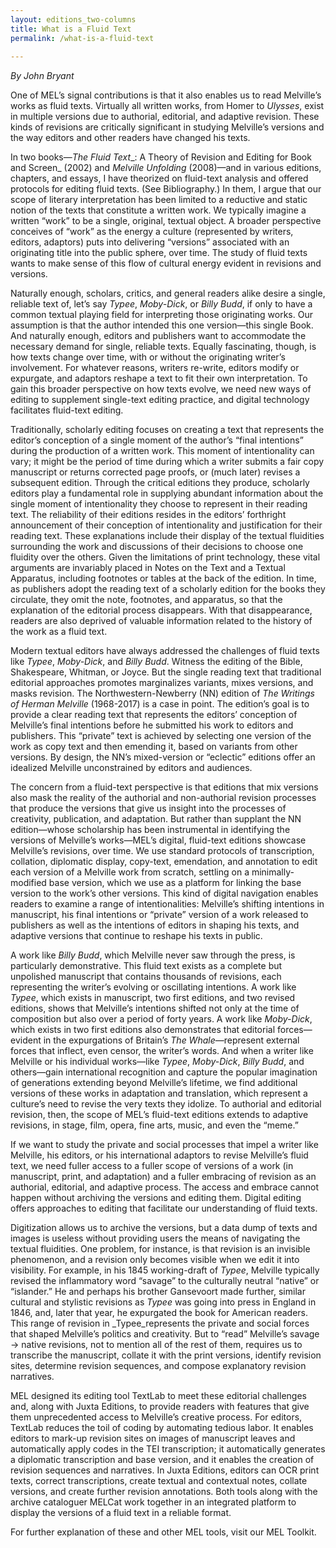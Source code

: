 ```yaml
---
layout: editions_two-columns
title: What is a Fluid Text
permalink: /what-is-a-fluid-text
 
---
```

 

_By John Bryant_

One of MEL’s signal contributions is that it also enables us to read Melville’s works as fluid texts. Virtually all written works, from Homer to  _Ulysses_, exist in multiple versions due to authorial, editorial, and adaptive revision. These kinds of revisions are critically significant in studying Melville’s versions and the way editors and other readers have changed his texts.

In two books—_The Fluid Text__: A Theory of Revision and Editing for Book and Screen_  (2002) and  _Melville Unfolding_  (2008)—and in various editions, chapters, and essays, I have theorized on fluid-text analysis and offered protocols for editing fluid texts. (See Bibliography.) In them, I argue that our scope of literary interpretation has been limited to a reductive and static notion of the texts that constitute a written work. We typically imagine a written “work” to be a single, original, textual object. A broader perspective conceives of “work” as the energy a culture (represented by writers, editors, adaptors) puts into delivering “versions” associated with an originating title into the public sphere, over time. The study of fluid texts wants to make sense of this flow of cultural energy evident in revisions and versions.

Naturally enough, scholars, critics, and general readers alike desire a single, reliable text of, let’s say  _Typee_,  _Moby-Dick_, or  _Billy Budd_, if only to have a common textual playing field for interpreting those originating works. Our assumption is that the author intended this one version—this single Book. And naturally enough, editors and publishers want to accommodate the necessary demand for single, reliable texts. Equally fascinating, though, is how texts change over time, with or without the originating writer’s involvement. For whatever reasons, writers re-write, editors modify or expurgate, and adaptors reshape a text to fit their own interpretation. To gain this broader perspective on how texts evolve, we need new ways of editing to supplement single-text editing practice, and digital technology facilitates fluid-text editing.

Traditionally, scholarly editing focuses on creating a text that represents the editor’s conception of a single moment of the author’s “final intentions” during the production of a written work. This moment of intentionality can vary; it might be the period of time during which a writer submits a fair copy manuscript or returns corrected page proofs, or (much later) revises a subsequent edition. Through the critical editions they produce, scholarly editors play a fundamental role in supplying abundant information about the single moment of intentionality they choose to represent in their reading text. The reliability of their editions resides in the editors’ forthright announcement of their conception of intentionality and justification for their reading text. These explanations include their display of the textual fluidities surrounding the work and discussions of their decisions to choose one fluidity over the others. Given the limitations of print technology, these vital arguments are invariably placed in Notes on the Text and a Textual Apparatus, including footnotes or tables at the back of the edition. In time, as publishers adopt the reading text of a scholarly edition for the books they circulate, they omit the note, footnotes, and apparatus, so that the explanation of the editorial process disappears. With that disappearance, readers are also deprived of valuable information related to the history of the work as a fluid text.

Modern textual editors have always addressed the challenges of fluid texts like  _Typee_,  _Moby-Dick_, and  _Billy Budd_. Witness the editing of the Bible, Shakespeare, Whitman, or Joyce. But the single reading text that traditional editorial approaches promotes marginalizes variants, mixes versions, and masks revision. The Northwestern-Newberry (NN) edition of  _The Writings of Herman Melville_ (1968-2017) is a case in point. The edition’s goal is to provide a clear reading text that represents the editors’ conception of Melville’s final intentions before he submitted his work to editors and publishers. This “private” text is achieved by selecting one version of the work as copy text and then emending it, based on variants from other versions. By design, the NN’s mixed-version or “eclectic” editions offer an idealized Melville unconstrained by editors and audiences.

The concern from a fluid-text perspective is that editions that mix versions also mask the reality of the authorial and non-authorial revision processes that produce the versions that give us insight into the processes of creativity, publication, and adaptation. But rather than supplant the NN edition—whose scholarship has been instrumental in identifying the versions of Melville’s works—MEL’s digital, fluid-text editions showcase Melville’s revisions, over time. We use standard protocols of transcription, collation, diplomatic display, copy-text, emendation, and annotation to edit each version of a Melville work from scratch, settling on a minimally-modified base version, which we use as a platform for linking the base version to the work’s other versions. This kind of digital navigation enables readers to examine a range of intentionalities: Melville’s shifting intentions in manuscript, his final intentions or “private” version of a work released to publishers as well as the intentions of editors in shaping his texts, and adaptive versions that continue to reshape his texts in public.

A work like  _Billy Budd_, which Melville never saw through the press, is particularly demonstrative. This fluid text exists as a complete but unpolished manuscript that contains thousands of revisions, each representing the writer’s evolving or oscillating intentions. A work like  _Typee_, which exists in manuscript, two first editions, and two revised editions, shows that Melville’s intentions shifted not only at the time of composition but also over a period of forty years. A work like  _Moby-Dick_, which exists in two first editions also demonstrates that editorial forces—evident in the expurgations of Britain’s  _The Whale_—represent external forces that inflect, even censor, the writer’s words. And when a writer like Melville or his individual works—like  _Typee_,  _Moby-Dick_,  _Billy Budd_, and others—gain international recognition and capture the popular imagination of generations extending beyond Melville’s lifetime, we find additional versions of these works in adaptation and translation, which represent a culture’s need to revise the very texts they idolize. To authorial and editorial revision, then, the scope of MEL’s fluid-text editions extends to adaptive revisions, in stage, film, opera, fine arts, music, and even the “meme.”

If we want to study the private and social processes that impel a writer like Melville, his editors, or his international adaptors to revise Melville’s fluid text, we need fuller access to a fuller scope of versions of a work (in manuscript, print, and adaptation) and a fuller embracing of revision as an authorial, editorial, and adaptive process. The access and embrace cannot happen without archiving the versions and editing them. Digital editing offers approaches to editing that facilitate our understanding of fluid texts.

Digitization allows us to archive the versions, but a data dump of texts and images is useless without providing users the means of navigating the textual fluidities. One problem, for instance, is that revision is an invisible phenomenon, and a revision only becomes visible when we edit it into visibility. For example, in his 1845 working-draft of  _Typee_, Melville typically revised the inflammatory word “savage” to the culturally neutral “native” or “islander.” He and perhaps his brother Gansevoort made further, similar cultural and stylistic revisions as  _Typee_  was going into press in England in 1846, and, later that year, he expurgated the book for American readers. This range of revision in  _Typee_represents the private and social forces that shaped Melville’s politics and creativity. But to “read” Melville’s savage -> native revisions, not to mention all of the rest of them, requires us to transcribe the manuscript, collate it with the print versions, identify revision sites, determine revision sequences, and compose explanatory revision narratives.

MEL designed its editing tool TextLab to meet these editorial challenges and, along with Juxta Editions, to provide readers with features that give them unprecedented access to Melville’s creative process. For editors, TextLab reduces the toil of coding by automating tedious labor. It enables editors to mark-up revision sites on images of manuscript leaves and automatically apply codes in the TEI transcription; it automatically generates a diplomatic transcription and base version, and it enables the creation of revision sequences and narratives. In Juxta Editions, editors can OCR print texts, correct transcriptions, create textual and contextual notes, collate versions, and create further revision annotations. Both tools along with the archive cataloguer MELCat work together in an integrated platform to display the versions of a fluid text in a reliable format.

For further explanation of these and other MEL tools, visit our MEL Toolkit.

